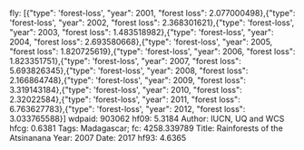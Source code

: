 fly: [{"type": 'forest-loss', "year": 2001, "forest loss": 2.077000498},{"type": 'forest-loss', "year": 2002, "forest loss": 2.368301621},{"type": 'forest-loss', "year": 2003, "forest loss": 1.483518982},{"type": 'forest-loss', "year": 2004, "forest loss": 2.693580668},{"type": 'forest-loss', "year": 2005, "forest loss": 1.820725619},{"type": 'forest-loss', "year": 2006, "forest loss": 1.823351751},{"type": 'forest-loss', "year": 2007, "forest loss": 5.693826345},{"type": 'forest-loss', "year": 2008, "forest loss": 2.166864748},{"type": 'forest-loss', "year": 2009, "forest loss": 3.319143184},{"type": 'forest-loss', "year": 2010, "forest loss": 2.32022584},{"type": 'forest-loss', "year": 2011, "forest loss": 6.763627783},{"type": 'forest-loss', "year": 2012, "forest loss": 3.033765588}]
wdpaid: 903062
hf09: 5.3184
Author: IUCN, UQ and WCS
hfcg: 0.6381
Tags: Madagascar;
fc: 4258.339789
Title: Rainforests of the Atsinanana
Year: 2007
Date: 2017
hf93: 4.6365
